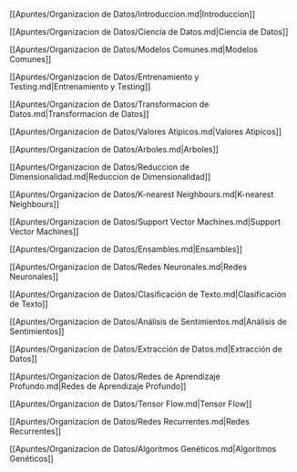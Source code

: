 [[Apuntes/Organizacion de Datos/Introduccion.md|Introduccion]]

[[Apuntes/Organizacion de Datos/Ciencia de Datos.md|Ciencia de Datos]]

[[Apuntes/Organizacion de Datos/Modelos Comunes.md|Modelos Comunes]]

[[Apuntes/Organizacion de Datos/Entrenamiento y Testing.md|Entrenamiento y Testing]]

[[Apuntes/Organizacion de Datos/Transformacion de Datos.md|Transformacion de Datos]]

[[Apuntes/Organizacion de Datos/Valores Atipicos.md|Valores Atipicos]]

[[Apuntes/Organizacion de Datos/Arboles.md|Arboles]]

[[Apuntes/Organizacion de Datos/Reduccion de Dimensionalidad.md|Reduccion de Dimensionalidad]]

[[Apuntes/Organizacion de Datos/K-nearest Neighbours.md|K-nearest Neighbours]]

[[Apuntes/Organizacion de Datos/Support Vector Machines.md|Support Vector Machines]]

[[Apuntes/Organizacion de Datos/Ensambles.md|Ensambles]]

[[Apuntes/Organizacion de Datos/Redes Neuronales.md|Redes Neuronales]]

[[Apuntes/Organizacion de Datos/Clasificación de Texto.md|Clasificación de Texto]]

[[Apuntes/Organizacion de Datos/Análisis de Sentimientos.md|Análisis de Sentimientos]]

[[Apuntes/Organizacion de Datos/Extracción de Datos.md|Extracción de Datos]]

[[Apuntes/Organizacion de Datos/Redes de Aprendizaje Profundo.md|Redes de Aprendizaje Profundo]]

[[Apuntes/Organizacion de Datos/Tensor Flow.md|Tensor Flow]]

[[Apuntes/Organizacion de Datos/Redes Recurrentes.md|Redes Recurrentes]]

[[Apuntes/Organizacion de Datos/Algoritmos Genéticos.md|Algoritmos Genéticos]]